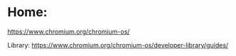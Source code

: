 # Home:
https://www.chromium.org/chromium-os/

Library: https://www.chromium.org/chromium-os/developer-library/guides/
